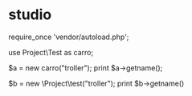 # studio

require_once 'vendor/autoload.php';

use Project\Test as carro;

$a = new carro("troller");
print $a->getname();

$b = new \Project\test("troller");
print $b->getname()
